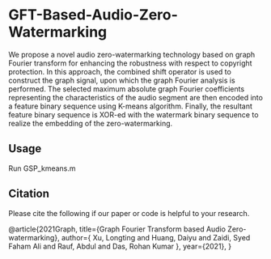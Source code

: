 # GFT-Based-Audio-Zero-Watermarking
We propose a novel audio zero-watermarking technology based on graph Fourier transform for enhancing the robustness with respect to copyright protection. In this approach, the combined shift operator is used to construct the graph signal, upon which the graph Fourier analysis is performed. The selected maximum absolute graph Fourier coefficients representing the characteristics of the audio segment are then encoded into a feature binary sequence using K-means algorithm. Finally, the resultant feature binary sequence is XOR-ed with the watermark binary sequence to realize the embedding of the zero-watermarking.

Usage
-------------------------------------------------
Run GSP_kmeans.m

Citation
-----------------------------------------------
Please cite the following if our paper or code is helpful to your research.

@article{2021Graph,
  title={Graph Fourier Transform based Audio Zero-watermarking},
  author={ Xu, Longting  and  Huang, Daiyu  and  Zaidi, Syed Faham Ali  and  Rauf, Abdul  and  Das, Rohan Kumar },
  year={2021},
}
